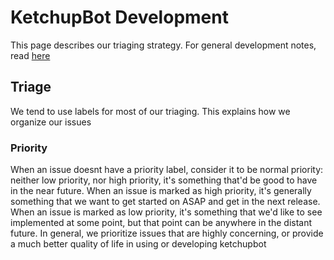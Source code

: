 # KetchupBot Development
This page describes our triaging strategy. For general development notes, read [here](https://github.com/smallketchup82/ketchupbot-updater?tab=readme-ov-file#contributing)

## Triage
We tend to use labels for most of our triaging. This explains how we organize our issues

### Priority
When an issue doesnt have a priority label, consider it to be normal priority: neither low priority, nor high priority, it's something that'd be good to have in the near future. When an issue is marked as high priority, it's generally something that we want to get started on ASAP and get in the next release. When an issue is marked as low priority, it's something that we'd like to see implemented at some point, but that point can be anywhere in the distant future. In general, we prioritize issues that are highly concerning, or provide a much better quality of life in using or developing ketchupbot
